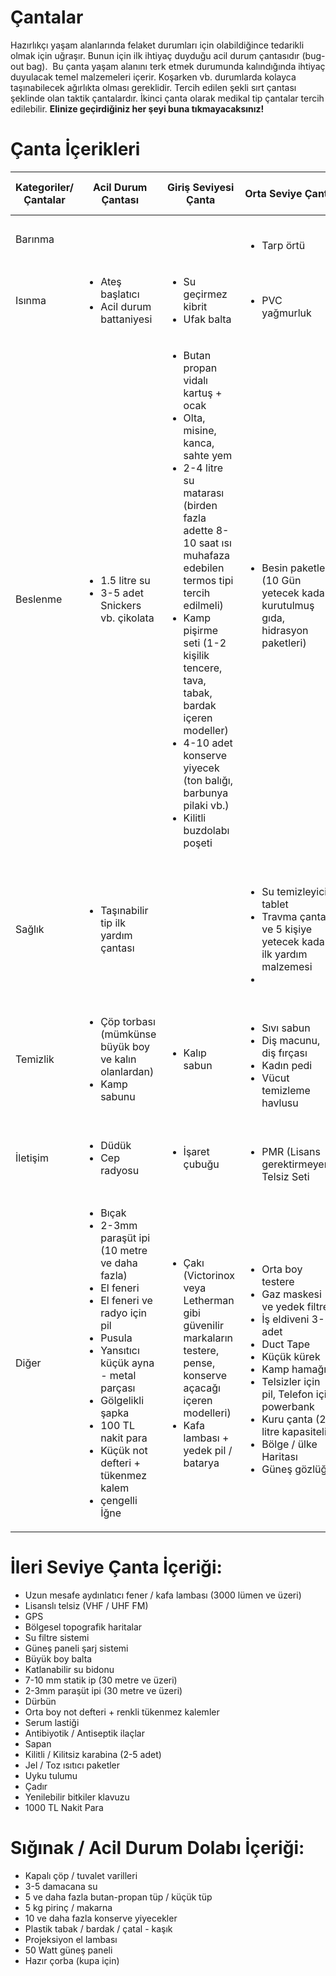 # Çantalar
Hazırlıkçı yaşam alanlarında felaket durumları için olabildiğince tedarikli olmak için uğraşır.
Bunun için ilk ihtiyaç duyduğu acil durum çantasıdır (bug-out bag).  Bu çanta yaşam alanını terk etmek durumunda kalındığında ihtiyaç duyulacak temel malzemeleri içerir. Koşarken vb.  durumlarda kolayca taşınabilecek ağırlıkta olması gereklidir. Tercih edilen şekli sırt çantası şeklinde olan taktik çantalardır. İkinci çanta olarak medikal tip çantalar tercih edilebilir.
**Elinize geçirdiğiniz her şeyi buna tıkmayacaksınız!**

# Çanta İçerikleri
<table>
	<thead>
		<tr>
			<th>Kategoriler/Çantalar</th>
			<th>Acil Durum Çantası</th>
			<th>Giriş Seviyesi Çanta</th>
			<th>Orta Seviye Çanta</th>
			<th>İleri Seviye Çanta</th>
		</tr>
	</thead>
	<tbody>
		<tr>
			<td>Barınma</td>
			<td>&nbsp;</td>
			<td>&nbsp;</td>
			<td>&nbsp;
				<ul>
					<li>Tarp örtü</li>
				</ul>
			</td>
			<td>&nbsp;</td>
		</tr>
		<tr>
			<td>Isınma</td>
			<td>
				<ul>
					<li>Ateş başlatıcı</li>
					<li>Acil durum battaniyesi</li>
				</ul>
			</td>
			<td>
				<ul>
					<li>Su geçirmez kibrit</li>
					<li>Ufak balta</li>
				</ul>
			</td>
			<td>&nbsp;
				<ul>
					<li>PVC yağmurluk</li>
				</ul>
			</td>
			<td>&nbsp;</td>
		</tr>
		<tr>
			<td>Beslenme</td>
			<td>
				<ul>
					<li>1.5 litre su</li>
					<li>3-5 adet Snickers vb. çikolata</li>
				</ul>
			</td>
			<td>
				<ul>
					<li>Butan propan vidalı kartuş + ocak</li>
					<li>Olta, misine, kanca, sahte yem</li>
					<li>2-4 litre su matarası (birden fazla adette 8-10 saat ısı muhafaza edebilen termos tipi tercih edilmeli)</li>
					<li>Kamp pişirme seti (1-2 kişilik tencere, tava, tabak, bardak içeren modeller)</li>
					<li>4-10 adet konserve yiyecek (ton balığı, barbunya pilaki vb.)</li>
					<li>Kilitli buzdolabı poşeti</li>
				</ul>
			</td>
			<td>&nbsp;
				<ul>
					<li>Besin paketleri (10 Gün yetecek kadar, kurutulmuş gıda, hidrasyon paketleri)</li>
				</ul>
			</td>
			<td>&nbsp;</td>
		</tr>
		<tr>
			<td>Sağlık</td>
			<td>
				<ul>
					<li>Taşınabilir tip ilk yardım çantası</li>
				</ul>
			</td>
			<td>&nbsp;</td>
			<td>&nbsp;
				<ul>
					<li>Su temizleyici tablet</li>
					<li>Travma çantası ve 5 kişiye yetecek kadar ilk yardım malzemesi</li>
					<li></li>
				</ul>
			</td>
			<td>&nbsp;</td>
		</tr>
		<tr>
			<td>Temizlik</td>
			<td>
				<ul>
					<li>Çöp torbası (mümkünse büyük boy ve kalın olanlardan)</li>
					<li>Kamp sabunu</li>
				</ul>
			</td>
			<td>
				<ul>
					<li>Kalıp sabun</li>
				</ul>
			</td>
			<td>&nbsp;
				<ul>
					<li>Sıvı sabun</li>
					<li>Diş macunu, diş fırçası</li>
					<li>Kadın pedi</li>
					<li>Vücut temizleme havlusu</li>
				</ul>
			</td>
			<td>&nbsp;</td>
		</tr>
		<tr>
			<td>İletişim</td>
			<td>
				<ul>
					<li>Düdük</li>
					<li>Cep radyosu</li>
				</ul>
			</td>
			<td>
				<ul>
					<li>İşaret çubuğu</li>
				</ul>
			</td>
			<td>&nbsp;
				<ul>
					<li>PMR (Lisans gerektirmeyen) Telsiz Seti</li>
				</ul>
			</td>
			<td>&nbsp;</td>
		</tr>
		<tr>
			<td>Diğer</td>
			<td>
				<ul>
					<li>Bıçak</li>
					<li>2-3mm paraşüt ipi (10 metre ve daha fazla)</li>
					<li>El feneri</li>
					<li>El feneri ve radyo için pil</li>
					<li>Pusula</li>
					<li>Yansıtıcı küçük ayna - metal parçası</li>
					<li>Gölgelikli şapka</li>
					<li>100 TL nakit para</li>
					<li>Küçük not defteri + tükenmez kalem</li>
					<li>çengelli İğne</li>
				</ul>
			</td>
			<td>
				<ul>
					<li>Çakı (Victorinox veya Letherman gibi güvenilir markaların testere, pense, konserve açacağı içeren modelleri)</li>
					<li>Kafa lambası + yedek pil / batarya</li>
				</ul>
			</td>
			<td>&nbsp;
				<ul>
					<li>Orta boy testere</li>
					<li>Gaz maskesi ve yedek filtre</li>
					<li>İş eldiveni 3-5 adet</li>
					<li>Duct Tape</li>
					<li>Küçük kürek</li>
					<li>Kamp hamağı</li>
					<li>Telsizler için pil, Telefon için powerbank</li>
					<li>Kuru çanta (20 litre kapasiteli)</li>
					<li>Bölge / ülke Haritası</li>
					<li>Güneş gözlüğü</li>
				</ul>
			</td>
			<td>&nbsp;</td>
		</tr>
	</tbody>
</table>

# İleri Seviye Çanta İçeriği:
* Uzun mesafe aydınlatıcı fener / kafa lambası (3000 lümen ve üzeri)
* Lisanslı telsiz (VHF / UHF FM)
* GPS
* Bölgesel topografik haritalar
* Su filtre sistemi
* Güneş paneli şarj sistemi
* Büyük boy balta
* Katlanabilir su bidonu
* 7-10 mm statik ip (30 metre ve üzeri)
* 2-3mm paraşüt ipi (30 metre ve üzeri)
* Dürbün
* Orta boy not defteri + renkli tükenmez kalemler
* Serum lastiği
* Antibiyotik / Antiseptik ilaçlar
* Sapan
* Kilitli / Kilitsiz karabina (2-5 adet)
* Jel / Toz ısıtıcı paketler
* Uyku tulumu
* Çadır
* Yenilebilir bitkiler klavuzu
* 1000 TL Nakit Para

# Sığınak / Acil Durum Dolabı İçeriği:
* Kapalı çöp / tuvalet varilleri
* 3-5 damacana su
* 5 ve daha fazla butan-propan tüp / küçük tüp
* 5 kg pirinç / makarna
* 10 ve daha fazla konserve yiyecekler
* Plastik tabak / bardak / çatal - kaşık
* Projeksiyon el lambası
* 50 Watt güneş paneli
* Hazır çorba (kupa için)
